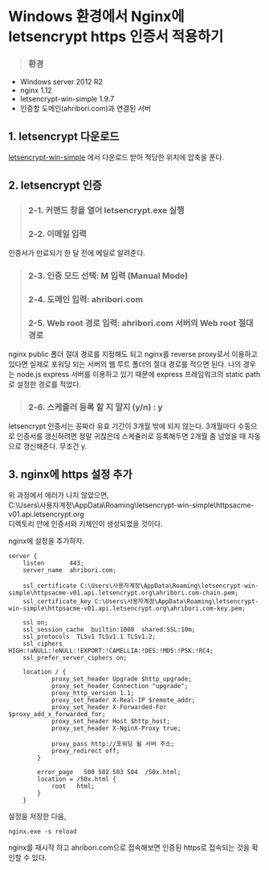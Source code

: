 # Windows 환경에서 Nginx에 letsencrypt https 인증서 적용하기

> ### 환경
* Windows server 2012 R2
* nginx 1.12
* letsencrypt-win-simple 1.9.7
* 인증할 도메인(ahribori.com)과 연결된 서버

## 1. letsencrypt 다운로드
[letsencrypt-win-simple](https://github.com/Lone-Coder/letsencrypt-win-simple/releases)
에서 다운로드 받아 적당한 위치에 압축을 푼다.

## 2. letsencrypt 인증
> ### 2-1. 커맨드 창을 열어 letsencrypt.exe 실행
> ### 2-2. 이메일 입력
인증서가 만료되기 한 달 전에 메일로 알려준다.
> ### 2-3. 인증 모드 선택: M 입력 (Manual Mode)
> ### 2-4. 도메인 입력: ahribori.com
> ### 2-5. Web root 경로 입력: ahribori.com 서버의 Web root 절대 경로
nginx public 폴더 절대 경로를 지정해도 되고 nginx를 reverse proxy로서 이용하고 있다면
실제로 포워딩 되는 서버의 웹 루트 폴더의 절대 경로를 적으면 된다.
나의 경우는 node.js express 서버를 이용하고 있기 때문에 express 프레임워크의 static path로 설정한
경로를 적었다.

> ### 2-6. 스케줄러 등록 할 지 말지 (y/n) : y
letsencrypt 인증서는 꽁짜라 유효 기간이 3개월 밖에 되지 않는다. 3개월마다 수동으로 인증서를 갱신하려면
정말 귀찮은데 스케쥴러로 등록해두면 2개월 좀 넘었을 때 자동으로 갱신해준다. 무조건 y.

## 3. nginx에 https 설정 추가
위 과정에서 에러가 나지 않았으면, <br/>
C:\Users\사용자계정\AppData\Roaming\letsencrypt-win-simple\httpsacme-v01.api.letsencrypt.org <br/>
디렉토리 안에 인증서와 키체인이 생성되었을 것이다.

nginx에 설정을 추가하자.
```
server {
	listen       443;
	server_name  ahribori.com;

	ssl_certificate	C:\Users\사용자계정\AppData\Roaming\letsencrypt-win-simple\httpsacme-v01.api.letsencrypt.org\ahribori.com-chain.pem;
	ssl_certificate_key	C:\Users\사용자계정\AppData\Roaming\letsencrypt-win-simple\httpsacme-v01.api.letsencrypt.org\ahribori.com-key.pem;

	ssl on;
	ssl_session_cache  builtin:1000  shared:SSL:10m;
	ssl_protocols  TLSv1 TLSv1.1 TLSv1.2;
	ssl_ciphers HIGH:!aNULL:!eNULL:!EXPORT:!CAMELLIA:!DES:!MD5:!PSK:!RC4;
	ssl_prefer_server_ciphers on;

	location / {
            proxy_set_header Upgrade $http_upgrade;
            proxy_set_header Connection "upgrade";
            proxy_http_version 1.1;
            proxy_set_header X-Real-IP $remote_addr;
            proxy_set_header X-Forwarded-For $proxy_add_x_forwarded_for;
            proxy_set_header Host $http_host;
            proxy_set_header X-NginX-Proxy true;

            proxy_pass http://포워딩 될 서버 주소;
            proxy_redirect off;
        }

        error_page   500 502 503 504  /50x.html;
        location = /50x.html {
            root   html;
        }
    }
```

설정을 저장한 다음,

```
nginx.exe -s reload
```
nginx를 재시작 하고 ahribori.com으로 접속해보면 인증된 https로 접속되는 것을 확인할 수 있다.